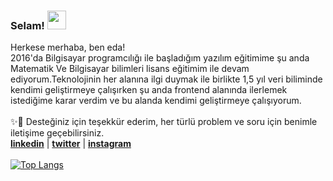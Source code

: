 
### Selam! <img src="https://raw.githubusercontent.com/MartinHeinz/MartinHeinz/master/wave.gif" width="30px" height="30px">

 Herkese merhaba, ben eda!<br>
 2016'da Bilgisayar programcılığı ile başladığım yazılım eğitimime şu anda Matematik Ve Bilgisayar bilimleri lisans eğitimim ile devam ediyorum.Teknolojinin her alanına ilgi duymak ile birlikte 1,5 yıl veri biliminde kendimi geliştirmeye çalışırken şu anda frontend alanında ilerlemek istediğime karar verdim ve bu alanda kendimi geliştirmeye çalışıyorum. 
 <br><br>✨💬 Desteğiniz için teşekkür ederim, her türlü problem ve soru için benimle iletişime geçebilirsiniz.<br>
 [<b>linkedin</b>](https://www.linkedin.com/in/edademiray/) | [<b>twitter</b>](https://twitter.com/nuredademiray) | [<b>instagram</b>](https://www.instagram.com/ironmoonworks/)
<br><br>
[![Top Langs](https://github-readme-stats.vercel.app/api/top-langs/?username=edademiray&langs_count=8)](https://github.com/anuraghazra/github-readme-stats)
